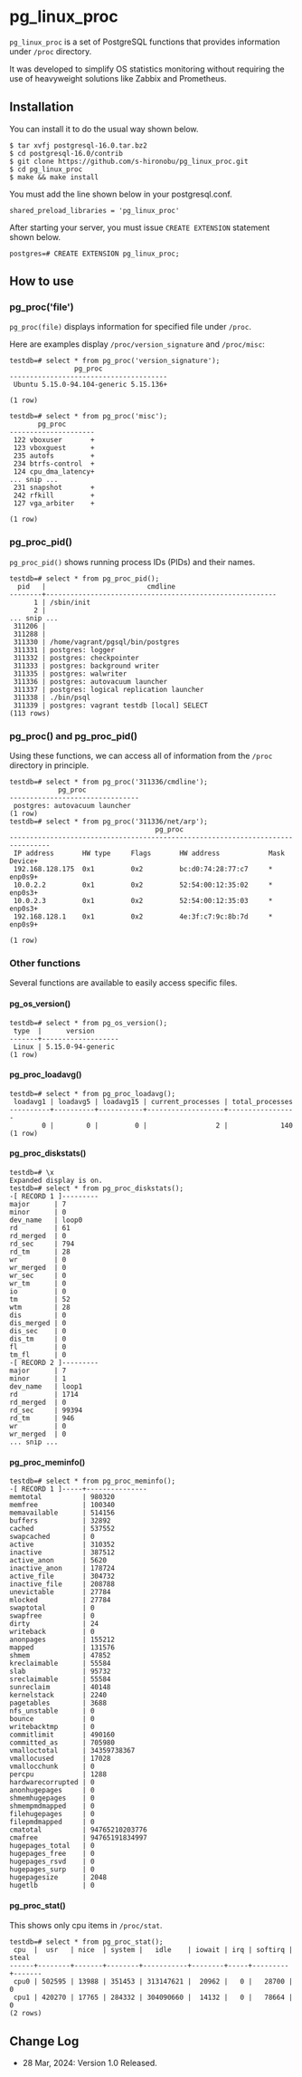 # pg_linux_proc

`pg_linux_proc` is a set of PostgreSQL functions that provides information under `/proc` directory.


It was developed to simplify OS statistics monitoring without requiring the use of heavyweight solutions like Zabbix and Prometheus.


## Installation

You can install it to do the usual way shown below.

```
$ tar xvfj postgresql-16.0.tar.bz2
$ cd postgresql-16.0/contrib
$ git clone https://github.com/s-hironobu/pg_linux_proc.git
$ cd pg_linux_proc
$ make && make install
```

You must add the line shown below in your postgresql.conf.

```
shared_preload_libraries = 'pg_linux_proc'
```

After starting your server, you must issue `CREATE EXTENSION` statement shown below.

```
postgres=# CREATE EXTENSION pg_linux_proc;
```

## How to use

### pg_proc('file')

`pg_proc(file)` displays information for specified file under `/proc`.

Here are examples display `/proc/version_signature` and `/proc/misc`:

```
testdb=# select * from pg_proc('version_signature');
                pg_proc
---------------------------------------
 Ubuntu 5.15.0-94.104-generic 5.15.136+

(1 row)

testdb=# select * from pg_proc('misc');
       pg_proc
---------------------
 122 vboxuser       +
 123 vboxguest      +
 235 autofs         +
 234 btrfs-control  +
 124 cpu_dma_latency+
... snip ...
 231 snapshot       +
 242 rfkill         +
 127 vga_arbiter    +

(1 row)
```

### pg_proc_pid()

`pg_proc_pid()` shows running process IDs (PIDs) and their names.

```
testdb=# select * from pg_proc_pid();
  pid   |                         cmdline
--------+---------------------------------------------------------
      1 | /sbin/init
      2 |
... snip ...
 311206 |
 311288 |
 311330 | /home/vagrant/pgsql/bin/postgres
 311331 | postgres: logger
 311332 | postgres: checkpointer
 311333 | postgres: background writer
 311335 | postgres: walwriter
 311336 | postgres: autovacuum launcher
 311337 | postgres: logical replication launcher
 311338 | ./bin/psql
 311339 | postgres: vagrant testdb [local] SELECT
(113 rows)
```

### pg_proc() and pg_proc_pid()

Using these functions, we can access all of information from the `/proc` directory in principle.

```
testdb=# select * from pg_proc('311336/cmdline');
            pg_proc
--------------------------------
 postgres: autovacuum launcher
(1 row)
testdb=# select * from pg_proc('311336/net/arp');
                                    pg_proc
--------------------------------------------------------------------------------
 IP address       HW type     Flags       HW address            Mask     Device+
 192.168.128.175  0x1         0x2         bc:d0:74:28:77:c7     *        enp0s9+
 10.0.2.2         0x1         0x2         52:54:00:12:35:02     *        enp0s3+
 10.0.2.3         0x1         0x2         52:54:00:12:35:03     *        enp0s3+
 192.168.128.1    0x1         0x2         4e:3f:c7:9c:8b:7d     *        enp0s9+

(1 row)
```
### Other functions

Several functions are available to easily access specific files.

#### pg_os_version()

```
testdb=# select * from pg_os_version();
 type  |      version
-------+-------------------
 Linux | 5.15.0-94-generic
(1 row)
```

#### pg_proc_loadavg()

```
testdb=# select * from pg_proc_loadavg();
 loadavg1 | loadavg5 | loadavg15 | current_processes | total_processes
----------+----------+-----------+-------------------+-----------------
        0 |        0 |         0 |                 2 |             140
(1 row)
```
#### pg_proc_diskstats()

```
testdb=# \x
Expanded display is on.
testdb=# select * from pg_proc_diskstats();
-[ RECORD 1 ]---------
major      | 7
minor      | 0
dev_name   | loop0
rd         | 61
rd_merged  | 0
rd_sec     | 794
rd_tm      | 28
wr         | 0
wr_merged  | 0
wr_sec     | 0
wr_tm      | 0
io         | 0
tm         | 52
wtm        | 28
dis        | 0
dis_merged | 0
dis_sec    | 0
dis_tm     | 0
fl         | 0
tm_fl      | 0
-[ RECORD 2 ]---------
major      | 7
minor      | 1
dev_name   | loop1
rd         | 1714
rd_merged  | 0
rd_sec     | 99394
rd_tm      | 946
wr         | 0
wr_merged  | 0
... snip ...
```

#### pg_proc_meminfo()

```
testdb=# select * from pg_proc_meminfo();
-[ RECORD 1 ]-----+---------------
memtotal          | 980320
memfree           | 100340
memavailable      | 514156
buffers           | 32892
cached            | 537552
swapcached        | 0
active            | 310352
inactive          | 387512
active_anon       | 5620
inactive_anon     | 178724
active_file       | 304732
inactive_file     | 208788
unevictable       | 27784
mlocked           | 27784
swaptotal         | 0
swapfree          | 0
dirty             | 24
writeback         | 0
anonpages         | 155212
mapped            | 131576
shmem             | 47852
kreclaimable      | 55584
slab              | 95732
sreclaimable      | 55584
sunreclaim        | 40148
kernelstack       | 2240
pagetables        | 3688
nfs_unstable      | 0
bounce            | 0
writebacktmp      | 0
commitlimit       | 490160
committed_as      | 705980
vmalloctotal      | 34359738367
vmallocused       | 17028
vmallocchunk      | 0
percpu            | 1288
hardwarecorrupted | 0
anonhugepages     | 0
shmemhugepages    | 0
shmempmdmapped    | 0
filehugepages     | 0
filepmdmapped     | 0
cmatotal          | 94765210203776
cmafree           | 94765191834997
hugepages_total   | 0
hugepages_free    | 0
hugepages_rsvd    | 0
hugepages_surp    | 0
hugepagesize      | 2048
hugetlb           | 0

```

#### pg_proc_stat()

This shows only cpu items in `/proc/stat`.

```
testdb=# select * from pg_proc_stat();
 cpu  |  usr   | nice  | system |   idle    | iowait | irq | softirq | steal
------+--------+-------+--------+-----------+--------+-----+---------+-------
 cpu0 | 502595 | 13988 | 351453 | 313147621 |  20962 |   0 |   28700 |     0
 cpu1 | 420270 | 17765 | 284332 | 304090660 |  14132 |   0 |   78664 |     0
(2 rows)
```


## Change Log
 - 28 Mar, 2024: Version 1.0 Released.
